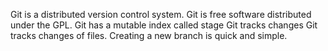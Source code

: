 Git is a distributed version control system.
Git is free software distributed under the GPL.
Git has a mutable index called stage
Git tracks changes
Git tracks changes of files.
Creating a new branch is quick and simple.
